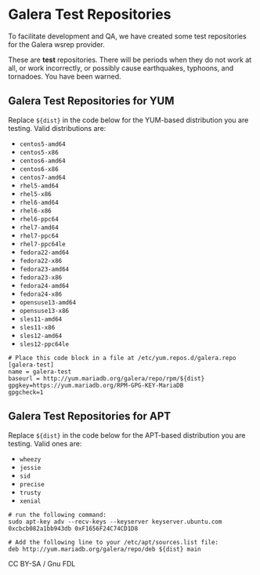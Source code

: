 
# Galera Test Repositories

To facilitate development and QA, we have created some test repositories for
the Galera wsrep provider.


These are **test** repositories. There will be periods when they do not work at
all, or work incorrectly, or possibly cause earthquakes, typhoons, and
tornadoes. You have been warned.


## Galera Test Repositories for YUM


Replace `${dist}` in the code below for
the YUM-based distribution you are testing. Valid distributions are:


* `centos5-amd64`
* `centos5-x86`
* `centos6-amd64`
* `centos6-x86`
* `centos7-amd64`
* `rhel5-amd64`
* `rhel5-x86`
* `rhel6-amd64`
* `rhel6-x86`
* `rhel6-ppc64`
* `rhel7-amd64`
* `rhel7-ppc64`
* `rhel7-ppc64le`
* `fedora22-amd64`
* `fedora22-x86`
* `fedora23-amd64`
* `fedora23-x86`
* `fedora24-amd64`
* `fedora24-x86`
* `opensuse13-amd64`
* `opensuse13-x86`
* `sles11-amd64`
* `sles11-x86`
* `sles12-amd64`
* `sles12-ppc64le`


```
# Place this code block in a file at /etc/yum.repos.d/galera.repo
[galera-test]
name = galera-test
baseurl = http://yum.mariadb.org/galera/repo/rpm/${dist}
gpgkey=https://yum.mariadb.org/RPM-GPG-KEY-MariaDB
gpgcheck=1
```

## Galera Test Repositories for APT


Replace `${dist}` in the code below
for the APT-based distribution
you are testing. Valid ones are:


* `wheezy`
* `jessie`
* `sid`
* `precise`
* `trusty`
* `xenial`


```
# run the following command:
sudo apt-key adv --recv-keys --keyserver keyserver.ubuntu.com 0xcbcb082a1bb943db 0xF1656F24C74CD1D8

# Add the following line to your /etc/apt/sources.list file:
deb http://yum.mariadb.org/galera/repo/deb ${dist} main
```


CC BY-SA / Gnu FDL

